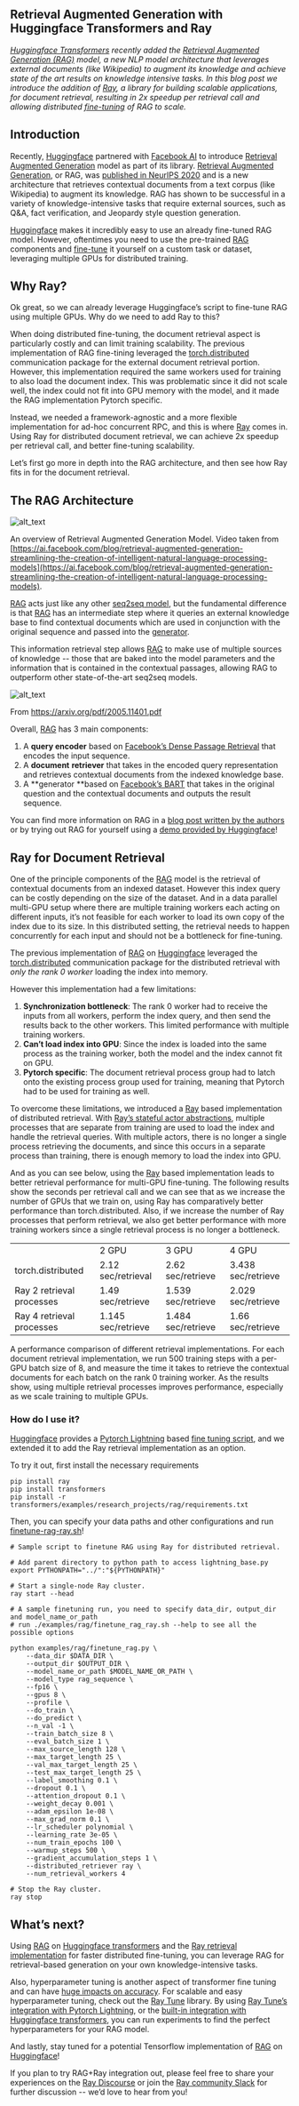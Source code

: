 ## Retrieval Augmented Generation with Huggingface Transformers and Ray

_[Huggingface Transformers](https://huggingface.co/) recently added the [Retrieval Augmented Generation (RAG)](https://twitter.com/huggingface/status/1310597560906780680) model, a new NLP model architecture that leverages external documents (like Wikipedia) to augment its knowledge and achieve state of the art results on knowledge intensive tasks. In this blog post we introduce the addition of [Ray](https://docs.ray.io/en/master/), a library for building scalable applications, for document retrieval, resulting in 2x speedup per retrieval call and allowing distributed [fine-tuning](https://github.com/huggingface/transformers/tree/master/examples/research_projects/rag) of RAG to scale._


## Introduction

Recently, [Huggingface](https://huggingface.co/) partnered with [Facebook AI](https://ai.facebook.com/) to introduce [Retrieval Augmented Generation](https://twitter.com/huggingface/status/1310597560906780680) model as part of its library. [Retrieval Augmented Generation](https://ai.facebook.com/blog/retrieval-augmented-generation-streamlining-the-creation-of-intelligent-natural-language-processing-models/), or RAG, was [published in NeurIPS 2020](https://arxiv.org/abs/2005.11401) and is a new architecture that retrieves contextual documents from a text corpus (like Wikipedia) to augment its knowledge. RAG has shown to be successful in a variety of knowledge-intensive tasks that require external sources, such as Q&A, fact verification, and Jeopardy style question generation.

[Huggingface](https://huggingface.co/) makes it incredibly easy to use an already fine-tuned RAG model. However, oftentimes you need to use the pre-trained [RAG](https://ai.facebook.com/blog/retrieval-augmented-generation-streamlining-the-creation-of-intelligent-natural-language-processing-models/) components and [fine-tune](https://huggingface.co/transformers/training.html) it yourself on a custom task or dataset, leveraging multiple GPUs for distributed training.


## Why Ray?

Ok great, so we can already leverage Huggingface’s script to fine-tune RAG using multiple GPUs. Why do we need to add Ray to this?

When doing distributed fine-tuning, the document retrieval aspect is particularly costly and can limit training scalability. The previous implementation of RAG fine-tining leveraged the [torch.distributed](https://pytorch.org/docs/stable/distributed.html) communication package for the external document retrieval portion. However, this implementation required the same workers used for training to also load the document index. This was problematic since it did not scale well, the index could not fit into GPU memory with the model, and it made the RAG implementation Pytorch specific.

Instead, we needed a framework-agnostic and a more flexible implementation for ad-hoc concurrent RPC, and this is where [Ray](https://ray.io/) comes in. Using Ray for distributed document retrieval, we can achieve 2x speedup per retrieval call, and better fine-tuning scalability.

Let’s first go more in depth into the RAG architecture, and then see how Ray fits in for the document retrieval.


## The RAG Architecture


![alt_text](assets/12_ray_rag/rag_gif.gif "image_tooltip")


An overview of Retrieval Augmented Generation Model. Video taken from [https://ai.facebook.com/blog/retrieval-augmented-generation-streamlining-the-creation-of-intelligent-natural-language-processing-models](https://ai.facebook.com/blog/retrieval-augmented-generation-streamlining-the-creation-of-intelligent-natural-language-processing-models).

[RAG](https://ai.facebook.com/blog/retrieval-augmented-generation-streamlining-the-creation-of-intelligent-natural-language-processing-models/) acts just like any other [seq2seq model](https://blog.keras.io/a-ten-minute-introduction-to-sequence-to-sequence-learning-in-keras.html), but the fundamental difference is that [RAG](https://ai.facebook.com/blog/retrieval-augmented-generation-streamlining-the-creation-of-intelligent-natural-language-processing-models/) has an intermediate step where it queries an external knowledge base to find contextual documents which are used in conjunction with the original sequence and passed into the [generator](https://huggingface.co/blog/how-to-generate).

This information retrieval step allows [RAG](https://ai.facebook.com/blog/retrieval-augmented-generation-streamlining-the-creation-of-intelligent-natural-language-processing-models/) to make use of multiple sources of knowledge -- those that are baked into the model parameters and the information that is contained in the contextual passages, allowing RAG to outperform other state-of-the-art seq2seq models.


![alt_text](assets/12_ray_rag/rag_architecture.png "image_tooltip")


From https://arxiv.org/pdf/2005.11401.pdf 

Overall, [RAG](https://ai.facebook.com/blog/retrieval-augmented-generation-streamlining-the-creation-of-intelligent-natural-language-processing-models/) has 3 main components:



1. A **query encoder** based on [Facebook’s Dense Passage Retrieval](https://arxiv.org/pdf/2004.04906.pdf) that encodes the input sequence.
2. A **document** **retriever**  that takes in the encoded query representation and retrieves contextual documents from the indexed knowledge base.
3. A **generator **based on [Facebook’s BART](https://arxiv.org/pdf/1910.13461.pdf) that takes in the original question and the contextual documents and outputs the result sequence.

You can find more information on RAG in a [blog post written by the authors](https://ai.facebook.com/blog/retrieval-augmented-generation-streamlining-the-creation-of-intelligent-natural-language-processing-models) or by trying out RAG for yourself using a [demo provided by Huggingface](https://huggingface.co/rag/)!


## Ray for Document Retrieval

One of the principle components of the [RAG](https://ai.facebook.com/blog/retrieval-augmented-generation-streamlining-the-creation-of-intelligent-natural-language-processing-models/) model is the retrieval of contextual documents from an indexed dataset. However this index query can be costly depending on the size of the dataset. And in a data parallel multi-GPU setup where there are multiple training workers each acting on different inputs, it’s not feasible for each worker to load its own copy of the index due to its size. In this distributed setting, the retrieval needs to happen concurrently for each input and should not be a bottleneck for fine-tuning.

The previous implementation of [RAG](https://ai.facebook.com/blog/retrieval-augmented-generation-streamlining-the-creation-of-intelligent-natural-language-processing-models/) on [Huggingface](https://huggingface.co/) leveraged the [torch.distributed](https://pytorch.org/docs/stable/distributed.html) communication package for the distributed retrieval with _only the rank 0 worker_ loading the index into memory. 

However this implementation had a few limitations:



1. **Synchronization bottleneck**: The rank 0 worker had to receive the inputs from all workers, perform the index query, and then send the results back to the other workers. This limited performance with multiple training workers.
2. **Can’t load index into GPU**: Since the index is loaded into the same process as the training worker, both the model and the index cannot fit on GPU.
3. **Pytorch specific**: The document retrieval process group had to latch onto the existing process group used for training, meaning that Pytorch had to be used for training as well.

To overcome these limitations, we introduced a [Ray](https://docs.ray.io/en/master/) based implementation of distributed retrieval. With [Ray’s stateful actor abstractions](https://docs.ray.io/en/master/actors.html), multiple processes that are separate from training are used to load the index and handle the retrieval queries. With multiple actors, there is no longer a single process retrieving the documents, and since this occurs in a separate process than training, there is enough memory to load the index into GPU.

And as you can see below, using the [Ray](https://docs.ray.io/en/master/) based implementation leads to better retrieval performance for multi-GPU fine-tuning. The following results show the seconds per retrieval call and we can see that as we increase the number of GPUs that we train on, using Ray has comparatively better performance than torch.distributed. Also, if we increase the number of Ray processes that perform retrieval, we also get better performance with more training workers since a single retrieval process is no longer a bottleneck.


<table>
  <tr>
   <td>
   </td>
   <td>2 GPU
   </td>
   <td>3 GPU
   </td>
   <td>4 GPU
   </td>
  </tr>
  <tr>
   <td>torch.distributed
   </td>
   <td>2.12 sec/retrieval
   </td>
   <td>2.62 sec/retrieve
   </td>
   <td>3.438 sec/retrieve
   </td>
  </tr>
  <tr>
   <td>Ray 2 retrieval processes
   </td>
   <td>1.49 sec/retrieve
   </td>
   <td>1.539 sec/retrieve
   </td>
   <td>2.029 sec/retrieve
   </td>
  </tr>
  <tr>
   <td>Ray 4 retrieval processes
   </td>
   <td>1.145 sec/retrieve
   </td>
   <td>1.484 sec/retrieve
   </td>
   <td>1.66 sec/retrieve
   </td>
  </tr>
</table>


A performance comparison of different retrieval implementations. For each document retrieval implementation, we run 500 training steps with a per-GPU batch size of 8, and measure the time it takes to retrieve the contextual documents for each batch on the rank 0 training worker. As the results show, using multiple retrieval processes improves performance, especially as we scale training to multiple GPUs.


### How do I use it?

[Huggingface](https://huggingface.co/) provides a [Pytorch Lightning](https://github.com/PyTorchLightning/pytorch-lightning) based [fine tuning script](https://github.com/huggingface/transformers/tree/master/examples/research_projects/rag), and we extended it to add the Ray retrieval implementation as an option. 

To try it out, first install the necessary requirements


```
pip install ray
pip install transformers
pip install -r transformers/examples/research_projects/rag/requirements.txt
```


Then, you can specify your data paths and other configurations and run [finetune-rag-ray.sh](https://github.com/huggingface/transformers/blob/master/examples/research_projects/rag/finetune_rag_ray.sh)!


```
# Sample script to finetune RAG using Ray for distributed retrieval.

# Add parent directory to python path to access lightning_base.py
export PYTHONPATH="../":"${PYTHONPATH}"

# Start a single-node Ray cluster.
ray start --head

# A sample finetuning run, you need to specify data_dir, output_dir and model_name_or_path
# run ./examples/rag/finetune_rag_ray.sh --help to see all the possible options

python examples/rag/finetune_rag.py \
    --data_dir $DATA_DIR \
    --output_dir $OUTPUT_DIR \
    --model_name_or_path $MODEL_NAME_OR_PATH \
    --model_type rag_sequence \
    --fp16 \
    --gpus 8 \
    --profile \
    --do_train \
    --do_predict \
    --n_val -1 \
    --train_batch_size 8 \
    --eval_batch_size 1 \
    --max_source_length 128 \
    --max_target_length 25 \
    --val_max_target_length 25 \
    --test_max_target_length 25 \
    --label_smoothing 0.1 \
    --dropout 0.1 \
    --attention_dropout 0.1 \
    --weight_decay 0.001 \
    --adam_epsilon 1e-08 \
    --max_grad_norm 0.1 \
    --lr_scheduler polynomial \
    --learning_rate 3e-05 \
    --num_train_epochs 100 \
    --warmup_steps 500 \
    --gradient_accumulation_steps 1 \
    --distributed_retriever ray \
    --num_retrieval_workers 4

# Stop the Ray cluster.
ray stop
```



## What’s next?

Using [RAG](https://ai.facebook.com/blog/retrieval-augmented-generation-streamlining-the-creation-of-intelligent-natural-language-processing-models) on [Huggingface transformers](https://github.com/huggingface/transformers/tree/master/examples/research_projects/rag) and the [Ray retrieval implementation](https://github.com/huggingface/transformers/blob/master/examples/research_projects/rag/finetune_rag_ray.sh) for faster distributed fine-tuning, you can leverage RAG for retrieval-based generation on your own knowledge-intensive tasks.

Also, hyperparameter tuning is another aspect of transformer fine tuning and can have [huge impacts on accuracy](https://medium.com/distributed-computing-with-ray/hyperparameter-optimization-for-transformers-a-guide-c4e32c6c989b). For scalable and easy hyperparameter tuning, check out the [Ray Tune](https://docs.ray.io/en/latest/tune/) library. By using [Ray Tune’s integration with Pytorch Lightning](https://medium.com/distributed-computing-with-ray/scaling-up-pytorch-lightning-hyperparameter-tuning-with-ray-tune-4bd9e1ff9929), or the [built-in integration with Huggingface transformers](https://huggingface.co/blog/ray-tune), you can run experiments to find the perfect hyperparameters for your RAG model.

And lastly, stay tuned for a potential Tensorflow implementation of [RAG](https://ai.facebook.com/blog/retrieval-augmented-generation-streamlining-the-creation-of-intelligent-natural-language-processing-models) on [Huggingface](https://huggingface.co/)!

If you plan to try RAG+Ray integration out, please feel free to share your experiences on the [Ray Discourse](https://discuss.ray.io/) or join the [Ray community Slack](https://docs.google.com/forms/d/e/1FAIpQLSfAcoiLCHOguOm8e7Jnn-JJdZaCxPGjgVCvFijHB5PLaQLeig/viewform) for further discussion -- we’d love to hear from you!

